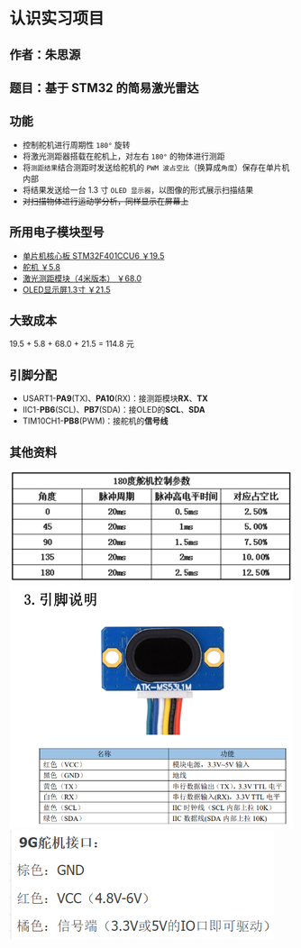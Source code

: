 # 认识实习项目

## 作者：朱思源

## 题目：基于 STM32 的简易激光雷达

## 功能

<!-- * 能够扫描前方 `180°` 范围内的物体
* 将扫描结果以图像的形式显示在屏幕上 -->
* 控制舵机进行周期性 `180°` 旋转
* 将激光测距器搭载在舵机上，对左右 `180°` 的物体进行测距
* 将`测距结果`结合测距时发送给舵机的 `PWM 波占空比`（换算成`角度`）保存在单片机内部
* 将结果发送给一台 1.3 寸 `OLED 显示器`，以图像的形式展示扫描结果
* ~~对扫描物体进行运动学分析，同样显示在屏幕上~~

## 所用电子模块型号

* [单片机核心板 STM32F401CCU6 ￥19.5](https://item.taobao.com/item.htm?spm=a230r.1.14.1.414c49b9PCIWEk&id=673430906769&ns=1&abbucket=9&mt=)
* [舵机 ￥5.8](https://detail.tmall.com/item.htm?spm=a230r.1.14.51.598e7ffcO4JutW&id=628478684024&ns=1&abbucket=9)
* [激光测距模块（4米版本） ￥68.0](https://detail.tmall.com/item.htm?spm=a230r.1.14.16.2c593ce618qCLg&id=651558248343&ns=1&abbucket=9&skuId=4879795303518)
* [OLED显示屏1.3寸 ￥21.5](https://item.taobao.com/item.htm?spm=a230r.1.14.16.77a652684Hiazm&id=562145367495&ns=1&abbucket=9#detail)

## 大致成本

19.5 + 5.8 + 68.0 + 21.5 = 114.8 元

## 引脚分配

* USART1-**PA9**(TX)、**PA10**(RX)：接测距模块**RX**、**TX**
* IIC1-**PB6**(SCL)、**PB7**(SDA)：接OLED的**SCL**、**SDA**
* TIM10CH1-**PB8**(PWM)：接舵机的**信号线**

## 其他资料

![舵机占空比](./img/pwm.png)  
![传感器引脚](./img/sensor.png)  
![舵机引脚](./img/steering_engine.png)

